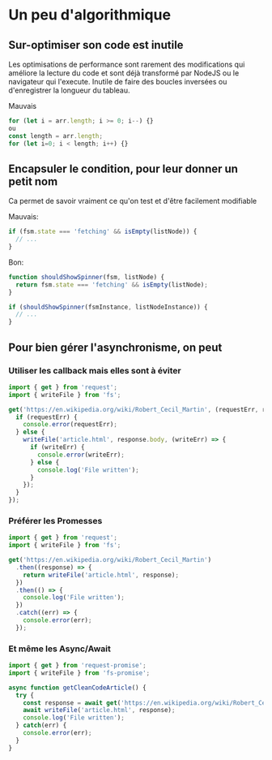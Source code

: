 Un peu d'algorithmique
==

## Sur-optimiser son code est inutile

Les optimisations de performance sont rarement des modifications qui améliore la lecture du code et sont déjà transformé par NodeJS ou le navigateur qui l'execute.
Inutile de faire des boucles inversées ou d'enregistrer la longueur du tableau.

Mauvais
```js
for (let i = arr.length; i >= 0; i--) {}
ou 
const length = arr.length;
for (let i=0; i < length; i++) {}
```

## Encapsuler le condition, pour leur donner un petit nom

Ca permet de savoir vraiment ce qu'on test et d'être facilement modifiable

Mauvais:
```js
if (fsm.state === 'fetching' && isEmpty(listNode)) {
  // ...
}
```
Bon:
```js
function shouldShowSpinner(fsm, listNode) {
  return fsm.state === 'fetching' && isEmpty(listNode);
}

if (shouldShowSpinner(fsmInstance, listNodeInstance)) {
  // ...
}
```

## Pour bien gérer l'asynchronisme, on peut 

### Utiliser les callback mais elles sont à éviter
```js
import { get } from 'request';
import { writeFile } from 'fs';

get('https://en.wikipedia.org/wiki/Robert_Cecil_Martin', (requestErr, response) => {
  if (requestErr) {
    console.error(requestErr);
  } else {
    writeFile('article.html', response.body, (writeErr) => {
      if (writeErr) {
        console.error(writeErr);
      } else {
        console.log('File written');
      }
    });
  }
});
```      
### Préférer les Promesses

```js
import { get } from 'request';
import { writeFile } from 'fs';

get('https://en.wikipedia.org/wiki/Robert_Cecil_Martin')
  .then((response) => {
    return writeFile('article.html', response);
  })
  .then(() => {
    console.log('File written');
  })
  .catch((err) => {
    console.error(err);
  });
```

### Et même les Async/Await

```js
import { get } from 'request-promise';
import { writeFile } from 'fs-promise';

async function getCleanCodeArticle() {
  try {
    const response = await get('https://en.wikipedia.org/wiki/Robert_Cecil_Martin');
    await writeFile('article.html', response);
    console.log('File written');
  } catch(err) {
    console.error(err);
  }
}
```


